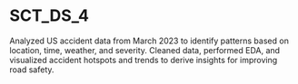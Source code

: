 # SCT_DS_4
Analyzed US accident data from March 2023 to identify patterns based on location, time, weather, and severity. Cleaned data, performed EDA, and visualized accident hotspots and trends to derive insights for improving road safety.
